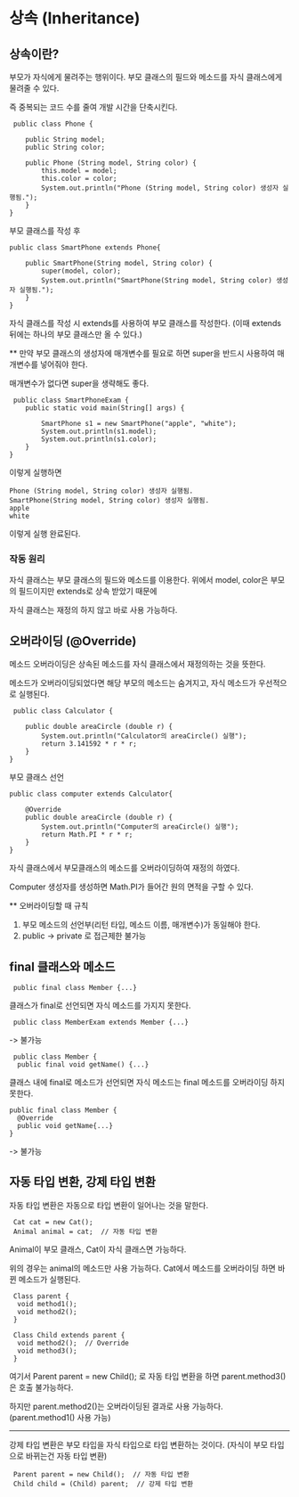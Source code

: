 # 상속 (Inheritance)

## 상속이란?

부모가 자식에게 물려주는 행위이다. 부모 클래스의 필드와 메소드를 자식 클래스에게 물려줄 수 있다.

즉 중복되는 코드 수를 줄여 개발 시간을 단축시킨다.

```
 public class Phone {

    public String model;
    public String color;

    public Phone (String model, String color) {
        this.model = model;
        this.color = color;
        System.out.println("Phone (String model, String color) 생성자 실행됨.");
    }
}
```
부모 클래스를 작성 후

```
public class SmartPhone extends Phone{

    public SmartPhone(String model, String color) {
        super(model, color);
        System.out.println("SmartPhone(String model, String color) 생성자 실행됨.");
    }
}
```
자식 클래스를 작성 시 extends를 사용하여 부모 클래스를 작성한다. (이때 extends 뒤에는 하나의 부모 클래스만 올 수 있다.)

** 만약 부모 클래스의 생성자에 매개변수를 필요로 하면 super을 반드시 사용하여 매개변수를 넣어줘야 한다. 

매개변수가 없다면 super을 생략해도 좋다.

```
 public class SmartPhoneExam {
    public static void main(String[] args) {

        SmartPhone s1 = new SmartPhone("apple", "white");
        System.out.println(s1.model);
        System.out.println(s1.color);
    }
}
```
이렇게 실행하면 
```
Phone (String model, String color) 생성자 실행됨.
SmartPhone(String model, String color) 생성자 실행됨.
apple
white
```
이렇게 실행 완료된다.

### 작동 원리

자식 클래스는 부모 클래스의 필드와 메소드를 이용한다. 위에서 model, color은 부모의 필드이지만 extends로 상속 받았기 때문에

자식 클래스는 재정의 하지 않고 바로 사용 가능하다.

## 오버라이딩 (@Override)

메소드 오버라이딩은 상속된 메소드를 자식 클래스에서 재정의하는 것을 뜻한다.

메소드가 오버라이딩되었다면 해당 부모의 메소드는 숨겨지고, 자식 메소드가 우선적으로 실행된다.

```
 public class Calculator {

    public double areaCircle (double r) {
        System.out.println("Calculator의 areaCircle() 실행");
        return 3.141592 * r * r;
    }
}
```
부모 클래스 선언

```
public class computer extends Calculator{

    @Override
    public double areaCircle (double r) {
        System.out.println("Computer의 areaCircle() 실행");
        return Math.PI * r * r;
    }
}
```
자식 클래스에서 부모클래스의 메소드를 오버라이딩하여 재정의 하였다.

Computer 생성자를 생성하면 Math.PI가 들어간 원의 면적을 구할 수 있다.

** 오버라이딩할 때 규칙
   1. 부모 메소드의 선언부(리턴 타입, 메소드 이름, 매개변수)가 동일해야 한다.
   2. public -> private 로 접근제한 불가능

## final 클래스와 메소드

```
 public final class Member {...}
```
클래스가 final로 선언되면 자식 메소드를 가지지 못한다.
```
 public class MemberExam extends Member {...}
```
-> 불가능

```
 public class Member {
  public final void getName() {...}
```
클래스 내에 final로 메소드가 선언되면 자식 메소드는 final 메소드를 오버라이딩 하지 못한다.
```
public final class Member {
  @Override
  public void getName{...}
}
```
-> 불가능

## 자동 타입 변환, 강제 타입 변환

자동 타입 변환은 자동으로 타입 변환이 일어나는 것을 말한다.

```
 Cat cat = new Cat();
 Animal animal = cat;  // 자동 타입 변환
```
Animal이 부모 클래스, Cat이 자식 클래스면 가능하다.

위의 경우는 animal의 메소드만 사용 가능하다. Cat에서 메소드를 오버라이딩 하면 바뀐 메소드가 실행된다.

```
 Class parent {
  void method1();
  void method2();
 }
```
```
 Class Child extends parent {
  void method2();  // Override
  void method3();
 }
```
여기서 Parent parent = new Child();  로 자동 타입 변환을 하면 parent.method3() 은 호출 불가능하다.

하지만 parent.method2()는 오버라이딩된 결과로 사용 가능하다. (parent.method1() 사용 가능)

***
강제 타입 변환은 부모 타입을 자식 타입으로 타입 변환하는 것이다. (자식이 부모 타입으로 바뀌는건 자동 타입 변환)

```
 Parent parent = new Child();  // 자동 타입 변환
 Child child = (Child) parent;  // 강제 타입 변환
```


